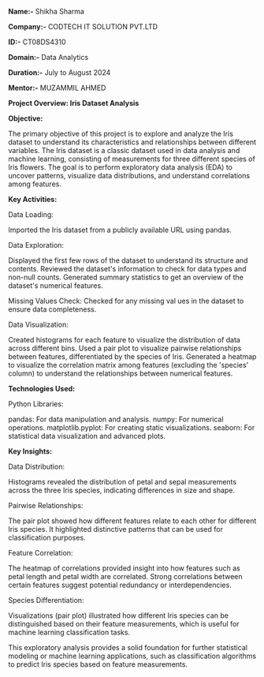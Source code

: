 **Name:-** Shikha Sharma

**Company:-** CODTECH IT SOLUTION PVT.LTD

**ID:-** CT08DS4310

**Domain:-** Data Analytics

**Duration:-** July to August 2024

**Mentor:-** MUZAMMIL AHMED


**Project Overview: Iris Dataset Analysis**

**Objective:**

The primary objective of this project is to explore and analyze the Iris dataset to understand its characteristics and relationships between different variables. The Iris dataset is a classic dataset used in data analysis and machine learning, consisting of measurements for three different species of Iris flowers. The goal is to perform exploratory data analysis (EDA) to uncover patterns, visualize data distributions, and understand correlations among features.



**Key Activities:**

Data Loading:

Imported the Iris dataset from a publicly available URL using pandas.

Data Exploration:

Displayed the first few rows of the dataset to understand its structure and contents.
Reviewed the dataset's information to check for data types and non-null counts.
Generated summary statistics to get an overview of the dataset's numerical features.

Missing Values Check:
Checked for any missing val
ues in the dataset to ensure data completeness.

Data Visualization:

Created histograms for each feature to visualize the distribution of data across different bins.
Used a pair plot to visualize pairwise relationships between features, differentiated by the species of Iris.
Generated a heatmap to visualize the correlation matrix among features (excluding the 'species' column) to understand the relationships between numerical features.



**Technologies Used:**

Python Libraries:

pandas: For data manipulation and analysis.
numpy: For numerical operations.
matplotlib.pyplot: For creating static visualizations.
seaborn: For statistical data visualization and advanced plots.



**Key Insights:**

Data Distribution:

Histograms revealed the distribution of petal and sepal measurements across the three Iris species, indicating differences in size and shape.

Pairwise Relationships:

The pair plot showed how different features relate to each other for different Iris species. It highlighted distinctive patterns that can be used for classification purposes.

Feature Correlation:

The heatmap of correlations provided insight into how features such as petal length and petal width are correlated. Strong correlations between certain features suggest potential redundancy or interdependencies.

Species Differentiation:

Visualizations (pair plot) illustrated how different Iris species can be distinguished based on their feature measurements, which is useful for machine learning classification tasks.


This exploratory analysis provides a solid foundation for further statistical modeling or machine learning applications, such as classification algorithms to predict Iris species based on feature measurements.
